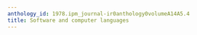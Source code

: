 ```yaml
---
anthology_id: 1978.ipm_journal-ir0anthology0volumeA14A5.4
title: Software and computer languages
---
```

